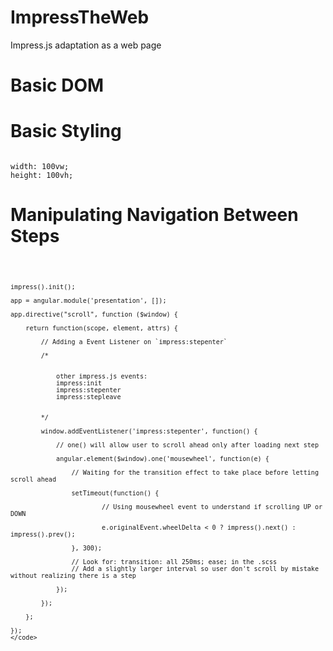 # ImpressTheWeb
Impress.js adaptation as a web page


# Basic DOM


# Basic Styling

<code>
width: 100vw;
height: 100vh;
</code>


# Manipulating Navigation Between Steps

<code>

	impress().init();

	app = angular.module('presentation', []);

	app.directive("scroll", function ($window) {

		return function(scope, element, attrs) {

			// Adding a Event Listener on `impress:stepenter` 

			/* 


				other impress.js events:
				impress:init
				impress:stepenter
				impress:stepleave


			*/

			window.addEventListener('impress:stepenter', function() {

				// one() will allow user to scroll ahead only after loading next step

				angular.element($window).one('mousewheel', function(e) {
					
					// Waiting for the transition effect to take place before letting scroll ahead

					setTimeout(function() {

							// Using mousewheel event to understand if scrolling UP or DOWN 

							e.originalEvent.wheelDelta < 0 ? impress().next() : impress().prev();		

					}, 300);

					// Look for: transition: all 250ms; ease; in the .scss 
					// Add a slightly larger interval so user don't scroll by mistake without realizing there is a step

				});

			});

		};

	});
	</code>

